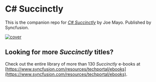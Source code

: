 # C# Succinctly
This is the companion repo for [*C# Succinctly*](https://www.syncfusion.com/resources/techportal/details/ebooks/csharp) by Joe Mayo. Published by Syncfusion.

[![cover](https://github.com/SyncfusionSuccinctlyE-Books/CSharp-Succinctly/blob/master/cover.png)](https://www.syncfusion.com/resources/techportal/details/ebooks/csharp)

## Looking for more _Succinctly_ titles?

Check out the entire library of more than 130 _Succinctly_ e-books at [https://www.syncfusion.com/resources/techportal/ebooks](https://www.syncfusion.com/resources/techportal/ebooks).